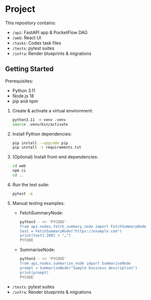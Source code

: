 # Project

This repository contains:

- `/api`: FastAPI app & PocketFlow DAG
- `/web`: React UI
- `/tasks`: Codex task files
- `/tests`: pytest suites
- `/infra`: Render blueprints & migrations

## Getting Started

Prerequisites:
- Python 3.11
- Node.js 18
- pip and npm

1. Create & activate a virtual environment:
   ```bash
   python3.11 -m venv .venv
   source .venv/bin/activate
   ```

2. Install Python dependencies:
   ```bash
   pip install --upgrade pip
   pip install -r requirements.txt
   ```

3. (Optional) Install front-end dependencies:
   ```bash
   cd web
   npm ci
   cd ..
   ```

4. Run the test suite:
   ```bash
   pytest -q
   ```

5. Manual testing examples:
   - FetchSummaryNode:
     ```bash
     python3 - << 'PYCODE'
     from api.nodes.fetch_summary_node import FetchSummaryNode
     text = FetchSummaryNode("https://example.com")
     print(text[:200] + "…")
     PYCODE
     ```
   - SummariseNode:
     ```bash
     python3 - << 'PYCODE'
     from api.nodes.summarise_node import SummariseNode
     prompt = SummariseNode("Sample business description")
     print(prompt)
     PYCODE
     ```
- `/tests`: pytest suites
- `/infra`: Render blueprints & migrations
